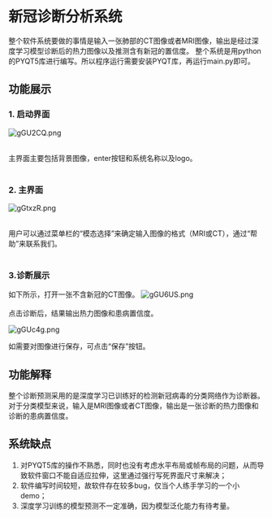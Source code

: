 # 新冠诊断分析系统
整个软件系统要做的事情是输入一张肺部的CT图像或者MRI图像，输出是经过深度学习模型诊断后的热力图像以及推测含有新冠的置信度。
整个系统是用python的PYQT5库进行编写。所以程序运行需要安装PYQT库，再运行main.py即可。

## 功能展示
### 1. 启动界面
<img src="https://z3.ax1x.com/2021/05/08/gGU2CQ.png" alt="gGU2CQ.png" border="0">

<br>主界面主要包括背景图像，enter按钮和系统名称以及logo。
<br><br>

### 2. 主界面
<img src="https://z3.ax1x.com/2021/05/08/gGtxzR.png" alt="gGtxzR.png" border="0" />

<br>用户可以通过菜单栏的“模态选择”来确定输入图像的格式（MRI或CT），通过“帮助”来联系我们。
<br><br>

### 3.诊断展示
如下所示，打开一张不含新冠的CT图像。
<img src="https://z3.ax1x.com/2021/05/08/gGU6US.png" alt="gGU6US.png" border="0">
<br><br>
点击诊断后，结果输出热力图像和患病置信度。

<img src="https://z3.ax1x.com/2021/05/08/gGUc4g.png" alt="gGUc4g.png" border="0">
<br>

如需要对图像进行保存，可点击“保存”按钮。

## 功能解释
整个诊断预测采用的是深度学习已训练好的检测新冠病毒的分类网络作为诊断器。对于分类模型来说，输入是MRI图像或者CT图像，输出是一张诊断的热力图像和诊断的患病置信度。

## 系统缺点
1. 对PYQT5库的操作不熟悉，同时也没有考虑水平布局或帧布局的问题，从而导致软件窗口不能自适应拉伸，这里通过强行写死界面尺寸来解决；
2. 软件编写时间较短，故软件存在较多bug，仅当个人练手学习的一个小demo；
3. 深度学习训练的模型预测不一定准确，因为模型泛化能力有待考量。